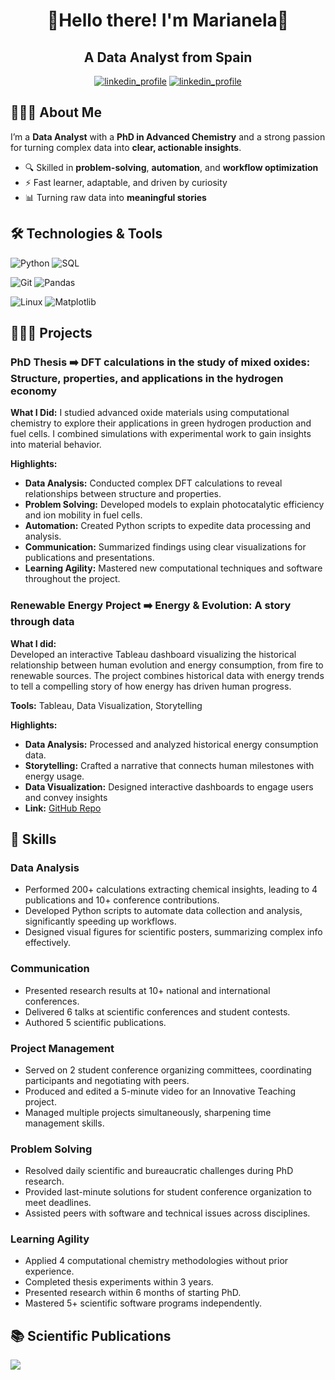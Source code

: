 <h1 align="center">🔸Hello there! I'm Marianela🔸</h1>
<h2 align="center">A Data Analyst from Spain</h3>

<p align="center"><a href="https://www.linkedin.com/in/marianelagomeztoledo"><img src="https://img.shields.io/badge/LinkedIn-118ab2?style=flat&logo=linkedin" alt="linkedin_profile"/></a> <a href="mailto:marianela.gomez.linkedin@gmail.com"><img src="https://img.shields.io/badge/Email-%23EA4335?style=flat&logo=Gmail&logoColor=white" alt="linkedin_profile"/></a></p>

## 👩🏻‍💻 About Me  

I’m a **Data Analyst** with a **PhD in Advanced Chemistry** and a strong passion for turning complex data into **clear, actionable insights**.  

- 🔍 Skilled in **problem-solving**, **automation**, and **workflow optimization**  
- ⚡ Fast learner, adaptable, and driven by curiosity  
- 📊 Turning raw data into **meaningful stories**  


## 🛠 Technologies & Tools  

![Python](https://img.shields.io/badge/Python-3776AB?style=flat&logo=python&logoColor=white)  ![SQL](https://img.shields.io/badge/SQL-4479A1?style=flat&logo=postgresql&logoColor=white) 

![Git](https://img.shields.io/badge/Git-F05032?style=flat&logo=git&logoColor=white) ![Pandas](https://img.shields.io/badge/Pandas-150458?style=flat&logo=pandas&logoColor=white) 

![Linux](https://img.shields.io/badge/Linux-FCC624?style=flat&logo=linux&logoColor=black) ![Matplotlib](https://img.shields.io/badge/Matplotlib-11557c?style=flat&logo=plotly&logoColor=white)

## 👩🏻‍🚀 Projects  

### PhD Thesis ➡️ DFT calculations in the study of mixed oxides: Structure, properties, and applications in the hydrogen economy  

**What I Did:**
I studied advanced oxide materials using computational chemistry to explore their applications in green hydrogen production and fuel cells. I combined simulations with experimental work to gain insights into material behavior.

**Highlights:**
- **Data Analysis:** Conducted complex DFT calculations to reveal relationships between structure and properties.
- **Problem Solving:** Developed models to explain photocatalytic efficiency and ion mobility in fuel cells.
- **Automation:** Created Python scripts to expedite data processing and analysis.
- **Communication:** Summarized findings using clear visualizations for publications and presentations.
- **Learning Agility:** Mastered new computational techniques and software throughout the project.

### Renewable Energy Project ➡️ Energy & Evolution: A story through data

**What I did:**  
Developed an interactive Tableau dashboard visualizing the historical relationship between human evolution and energy consumption, from fire to renewable sources. The project combines historical data with energy trends to tell a compelling story of how energy has driven human progress.

**Tools:** Tableau, Data Visualization, Storytelling

**Highlights:**  
- **Data Analysis:** Processed and analyzed historical energy consumption data.  
- **Storytelling:** Crafted a narrative that connects human milestones with energy usage.  
- **Data Visualization:** Designed interactive dashboards to engage users and convey insights
- **Link:** [GitHub Repo](https://github.com/marianela-gomez/renewable-energy-project)

## 🧠 Skills  

### Data Analysis  
- Performed 200+ calculations extracting chemical insights, leading to 4 publications and 10+ conference contributions.  
- Developed Python scripts to automate data collection and analysis, significantly speeding up workflows.  
- Designed visual figures for scientific posters, summarizing complex info effectively.  

### Communication  
- Presented research results at 10+ national and international conferences.  
- Delivered 6 talks at scientific conferences and student contests.  
- Authored 5 scientific publications.  

### Project Management  
- Served on 2 student conference organizing committees, coordinating participants and negotiating with peers.  
- Produced and edited a 5-minute video for an Innovative Teaching project.  
- Managed multiple projects simultaneously, sharpening time management skills.  

### Problem Solving  
- Resolved daily scientific and bureaucratic challenges during PhD research.  
- Provided last-minute solutions for student conference organization to meet deadlines.  
- Assisted peers with software and technical issues across disciplines.  

### Learning Agility  
- Applied 4 computational chemistry methodologies without prior experience.  
- Completed thesis experiments within 3 years.  
- Presented research within 6 months of starting PhD.  
- Mastered 5+ scientific software programs independently.  


## 📚 Scientific Publications   

[<img src="https://img.shields.io/badge/ORCID-%23A6CE39?style=flat&logo=orcid&logoColor=white">](https://orcid.org/0000-0001-5594-4146)




